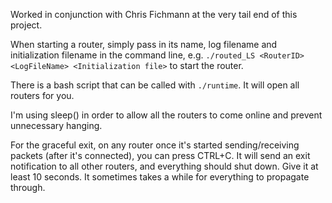 Worked in conjunction with Chris Fichmann at the very tail end of this project.

When starting a router, simply pass in its name, log filename and initialization filename in the command
line, e.g. `./routed_LS <RouterID> <LogFileName> <Initialization file>` to start the router.

There is a bash script that can be called with `./runtime`. It will open all routers for you.

I'm using sleep() in order to allow all the routers to come online and prevent unnecessary hanging.

For the graceful exit, on any router once it's started sending/receiving packets (after it's connected), you can press CTRL+C. It will send an exit notification to all other routers, and everything should shut down. Give it at least 10 seconds. It sometimes takes a while for everything to propagate through.
